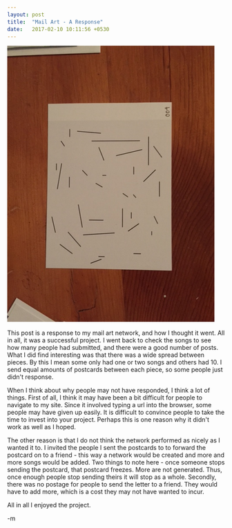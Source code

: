 ```yaml
---
layout: post
title:  "Mail Art - A Response"
date:   2017-02-10 10:11:56 +0530
---
```


![mail](../images/mail.JPG)

This post is a response to my mail art network, and how I thought it went. All in all, it was a successful project. I went back to check the songs to see how many people had submitted, and there were a good number of posts. What I did find interesting was that there was a wide spread between pieces. By this I mean some only had one or two songs and others had 10. I send equal amounts of postcards between each piece, so some people just didn't response.

When I think about why people may not have responded, I think a lot of things. First of all, I think it may have been a bit difficult for people to navigate to my site. Since it involved typing a url into the browser, some people may have given up easily. It is difficult to convince people to take the time to invest into your project. Perhaps this is one reason why it didn't work as well as I hoped.

The other reason is that I do not think the network performed as nicely as I wanted it to. I invited the people I sent the postcards to to forward the postcard on to a friend - this way a network would be created and more and more songs would be added. Two things to note here - once someone stops sending the postcard, that postcard freezes. More are not generated. Thus, once enough people stop sending theirs it will stop as a whole. Secondly, there was no postage for people to send the letter to a friend. They would have to add more, which is a cost they may not have wanted to incur.

All in all I enjoyed the project.

-m
